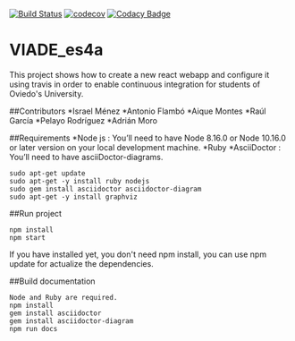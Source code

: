[![Build Status](https://travis-ci.org/Arquisoft/viade_es4a.svg?branch=master)](https://travis-ci.org/Arquisoft/viade_es4a)
[![codecov](https://codecov.io/gh/Arquisoft/viade_es4a/branch/master/graph/badge.svg)](https://codecov.io/gh/Arquisoft/viade_es4a)
[![Codacy Badge](https://api.codacy.com/project/badge/Grade/2ab2a9322b4040d386f7cc5ad090b375)](https://www.codacy.com/gh/Arquisoft/viade_es4a?utm_source=github.com&amp;utm_medium=referral&amp;utm_content=Arquisoft/viade_es4a&amp;utm_campaign=Badge_Grade)

# VIADE_es4a

This project shows how to create a new react webapp and configure it using travis in order to enable continuous integration for students of Oviedo's University.

##Contributors
 *Israel Ménez
 *Antonio Flambó
 *Aique Montes
 *Raúl García
 *Pelayo Rodríguez
 *Adrián Moro

##Requirements
*Node js : You’ll need to have Node 8.16.0 or Node 10.16.0 or later version on your local development machine.
*Ruby
*AsciiDoctor : You’ll need to have asciiDoctor-diagrams.

```
sudo apt-get update
sudo apt-get -y install ruby nodejs
sudo gem install asciidoctor asciidoctor-diagram
sudo apt-get -y install graphviz
```

##Run project

```
npm install
npm start
```

If you have installed yet, you don't need npm install, you can use npm update for actualize the dependencies.

##Build documentation

```
Node and Ruby are required. 
npm install
gem install asciidoctor
gem install asciidoctor-diagram 
npm run docs
```
